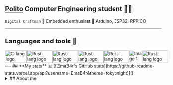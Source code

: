 ## [Polito](https://www.polito.it) Computer Engineering student 👩‍💻 

`Digital Craftman`
💾 Embedded enthusiast
👾 Arduino, ESP32, RPPICO

---
## **Languages and tools** 🧰
<html>
    <div style="width: 525px; height: 40px;display: flex; justify-content: space-between; align-items: center;">
        <a>
            <img src="https://external-content.duckduckgo.com/iu/?u=https%3A%2F%2Fwww.pngkit.com%2Fpng%2Ffull%2F101-1010012_download-png.png&f=1&nofb=1&ipt=c59609bc0540269d0897694fd35ef39e9fe8d85d3554e39d9f13c1fb6bccae3e&ipo=images"
                alt = "C-lang logo" height=100%>
        </a>
        <a href="https://c3-lang.org/">
            <img src="https://c3-lang.org/logo.svg"
                alt = "Rust-lang logo" height=100%>
        </a>
        <a href="https://www.rust-lang.org/">
            <img src="https://external-content.duckduckgo.com/iu/?u=https%3A%2F%2Flogodix.com%2Flogo%2F700854.png&f=1&nofb=1&ipt=8c64c8ad080d73f21aeb68275b8bdc6a962f5ee2b155a7c45e35e94c2aa40906&ipo=images"
                alt = "Rust-lang logo" height=100%>
        </a>
        <a href="https://www.python.org/">
            <img src="https://external-content.duckduckgo.com/iu/?u=https%3A%2F%2Fbrandslogos.com%2Fwp-content%2Fuploads%2Fimages%2Flarge%2Fpython-logo.png&f=1&nofb=1&ipt=d002c245b1a5ee31ee5266cd40adaa7fe8a1b0a7593410375c3ac933ffcd810c&ipo=images"
                alt = "Rust-lang logo" height=100%>
        </a>
        <a>
            <img src="https://external-content.duckduckgo.com/iu/?u=https%3A%2F%2Flogodownload.org%2Fwp-content%2Fuploads%2F2016%2F10%2Fhtml5-logo-1.png&f=1&nofb=1&ipt=c70b53177418fcb82a4b4c0401ade5247a4ab511a6372c063babc59d00568e62&ipo=images"
                alt = "Rust-lang logo" height=100%>
        </a>
        <div style="width: 60px; height: 100%; overflow: hidden; display: flex; justify-content: center; align-items: center;">
            <a>
                <img src="https://logos-world.net/wp-content/uploads/2020/09/Linux-Logo-1996-present-700x394.png" alt="Image 1" style="height: 103%; object-fit: cover; object-position: center;">
            </a>
        </div>
        <a>
            <img src="https://external-content.duckduckgo.com/iu/?u=https%3A%2F%2Fseeklogo.com%2Fimages%2FB%2Fbash-logo-BF4F6893D9-seeklogo.com.png&f=1&nofb=1&ipt=68d243c370ef2189b259582bcf0b7f3f2c6bca81c1d33341f8098e3432e763c7&ipo=images"
                alt = "Rust-lang logo" height=100%>
        </a>
    </div>

</html>
---
## **My stats** 📊
[![EmaB4r's GitHub stats](https://github-readme-stats.vercel.app/api?username=EmaB4r&theme=tokyonight)]()

<details>
  <summary>## About me</summary>
  <p>I started programming when i was 13 using Arduinos and never stopped.
      I'm really passionate about finding solutions for hard problems and coding embedded systems.
      Built a <a href="https://www.youtube.com/watch?v=LnzuMJLZRdU" target="_blank">BE6502</a> and made myself an <a href = "https://github.com/EmaB4r/Arduino_EEPROM_programmer">EEPROM programmer</a> for it (reddit post <a href = "https://www.reddit.com/r/beneater/comments/1bno6kd/the_beginning_of_my_journey/">here</a>)</p>
</details>
